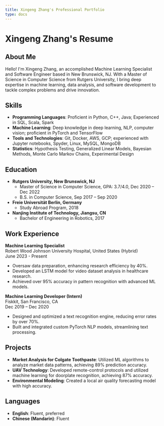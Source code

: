 ```yaml
---
title: Xingeng Zhang's Professional Portfolio
type: docs
---
```


# Xingeng Zhang's Resume

## About Me

Hello! I'm Xingeng Zhang, an accomplished Machine Learning Specialist and Software Engineer based in New Brunswick, NJ. With a Master of Science in Computer Science from Rutgers University, I bring deep expertise in machine learning, data analysis, and software development to tackle complex problems and drive innovation.

## Skills
- **Programming Languages**: Proficient in Python, C++, Java; Experienced in SQL, Scala, Spark
- **Machine Learning**: Deep knowledge in deep learning, NLP, computer vision; proficient in PyTorch and TensorFlow
- **Tools and Technologies**: Git, Docker, AWS, GCP; experienced with Jupyter notebooks, Spyder, Linux, MySQL, MongoDB
- **Statistics**: Hypothesis Testing, Generalized Linear Models, Bayesian Methods, Monte Carlo Markov Chains, Experimental Design

## Education

- **Rutgers University, New Brunswick, NJ**
  - Master of Science in Computer Science, GPA: 3.7/4.0, Dec 2020 – Dec 2022
  - B.S. in Computer Science, Sep 2017 – Sep 2020
- **Freie Universität Berlin, Germany**
  - Study Abroad Program, 2018
- **Nanjing Institute of Technology, Jiangsu, CN**
  - Bachelor of Engineering in Robotics, 2017

## Work Experience
**Machine Learning Specialist**  
Robert Wood Johnson University Hospital, United States (Hybrid)  
June 2023 - Present  
- Oversaw data preparation, enhancing research efficiency by 40%.
- Developed an LSTM model for video dataset analysis in healthcare research.
- Achieved over 95% accuracy in pattern recognition with advanced ML models.


**Machine Learning Developer (Intern)**  
Fiskkit, San Francisco, CA  
Dec 2019 – Dec 2020  
- Designed and optimized a text recognition engine, reducing error rates by over 70%.
- Built and integrated custom PyTorch NLP models, streamlining text processing.


## Projects
- **Market Analysis for Colgate Toothpaste**: Utilized ML algorithms to analyze market data patterns, achieving 89% prediction accuracy.
- **UAV Technology**: Developed remote-control protocols and utilized machine learning for doorplate recognition, achieving 87% accuracy.
- **Environmental Modeling**: Created a local air quality forecasting model with high accuracy.

## Languages
- **English**: Fluent, preferred
- **Chinese (Mandarin)**: Fluent

